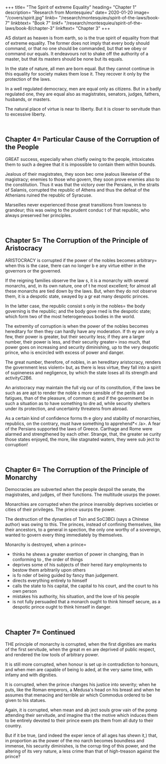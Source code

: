 

+++
title=  "The Spirit of extreme Equality"
heading=  "Chapter 1"
description=  "Research from Montesquieu"
date=  2020-01-20
image=  "/covers/spirit.jpg"
linkb=  "/research/montesquieu/spirit-of-the-laws/book-7"
linkbtext=  "Book 7"
linkf=  "/research/montesquieu/spirit-of-the-laws/book-8/chapter-3"
linkftext=  "Chapter 3"
+++

AS distant as heaven is from earth, so is the true spirit of equality from that of extreme equality. The former does not imply that every body should command, or that no one should be commanded, but that we obey or command our equals. It endeavours not to shake off the authority of a master, but that its masters should be none but its equals.

In the state of nature, all men are born equal. But they cannot continue in this equality for society makes them lose it. They recover it only by the protection of the laws.

In a well regulated democracy, men are equal only as citizens. But in a badly regulated one, they are equal also as magistrates, senators, judges, fathers, husbands, or masters.

The natural place of virtue is near to liberty. But it is closer to servitude than to excessive liberty.

<br>

## Chapter 4=  Particular Cause of the Corruption of the People

GREAT success, especially when chiefly owing to the people, intoxicates them to such a degree that it is impossible to contain them within bounds. 

Jealous of their magistrates, they soon bec ome jealous likewise of the magistracy; enemies to those who govern, they soon prove enemies also to the constitution. Thus it was that the victory  over the Persians, in the straits of Salamis, corrupted the republic of Athens and thus the defeat of the Athenians ruined the republic of Syracuse.

Marseilles never experienced those great transitions from lowness to grandeur; this was owing to the prudent conduc t of that republic, who always preserved her principles.

<br>

## Chapter 5=  The Corruption of the Principle of Aristocracy

ARISTOCRACY is corrupted if the power of the nobles becomes arbitrary=  when this is the case, there can no longer b e any virtue either in the governors or the governed.

If the reigning families observe the law s, it is a monarchy with several monarchs, and, in its own nature, one of t he most excellent; for almost all these monarchs are tied down by the laws. But, when they do not observe them, it is a despotic state, swayed by a gr eat many despotic princes.

In the latter case, the republic consist s only in the nobles=  the body governing is the republic; and the body gove rned is the despotic state; which form two of the most heterogeneous bodies in the world.

The extremity of corruption is when the  power of the nobles becomes hereditary for then they can hardly have any moderation. If th ey are only a few, their power is greater, but their security less; if they are a larger number, their power is less, and their security greater=  inso much, that power goes on increasing and security diminishing, up to the  very despotic prince, who is encircled with excess of power and danger.

The great number, therefore, of nobles,  in an hereditary aristocracy, renders the government less violent=  but, as  there is less virtue, they fall into a spirit of supineness and negligence, by which the state loses all its strength and activityC2B6.

An aristocracy may maintain the full vig our of its constitution, if the laws be such as are apt to render the noble s more sensible of the perils and fatigues, than of the pleasure, of comman d; and if the government be in such a situation as to have something to dre ad, while security shelters under its protection, and uncertainty threatens from abroad.

As a certain kind of confidence forms th e glory and stability of monarchies, republics, on the contrary, must have  something to apprehend*< /a>. A fear of the Persians supported the laws of Greece. Carthage and Rome were alarmed and strengthened by each other. Strange, that, the greater se curity those states enjoyed, the more, like stagnated waters, they were sub ject to corruption!


  <br>

## Chapter 6=  The Corruption of the Principle of Monarchy

Democracies are subverted when the people despoil the senate, the magistrates, and judges, of their functions. The multitude usurps the power.

Monarchies are corrupted when the prince insensibly deprives societies or cities of their privileges. The prince usurps the power.

The destruction of the dynasties of Tsin and SoC3BCi (says a Chinese author) was owing to this. The princes, instead of confining themselves, like their ancestors, to a general in spection, the only one worthy of a sovereign, wanted to govern every thing immediately by themselves.

<!-- The Chinese author gives us, in this instance, the cause of the corruption of almost all monarchies. -->

Monarchy is destroyed, when a prince= 
- thinks he shews a greater exertion of power in changing, than in conforming to , the order of things
- deprives some of his subjects of their hered itary employments to bestow them arbitrarily upon others
- is fo nder of being guided by fancy than judgement.
- directs everything entirely to himself
- calls the state to his capital, the capital to his court, and the court to his own person
- mistakes his authority, his situation, and the love of his people
- is not fully persuaded that a monarch ought to think himself secure,  as a despotic prince ought to think himself in danger.

<br>

## Chapter 7=  Continued

THE principle of monarchy is corrupted,  when the first dignities are marks of the first servitude, when the great m en are deprived of public respect, and rendered the low tools of arbitrary  power.

It is still more corrupted, when honour  is set up in contradiction to honours, and when men are capable of being lo aded, at the very same time, with infamy and with dignities.

It is corrupted, when the prince changes his justice into severity; when he puts, like the Roman emperors, a Medusa's head on his breast and when he assumes that menacing and terrible air which  Commodus ordered to be given to his statues.

Again, it is corrupted, when mean and ab ject souls grow vain of the pomp attending their servitude, and imagine tha t the motive which induces them to be entirely devoted to their prince exem pts them from all duty to their country.

But if it be true, (and indeed the exper ience of all ages has shewn it,) that, in proportion as the power of the mo narch becomes boundless and immense, his security diminishes, is the corrup ting of this power, and the altering of its very nature, a less crime than  that of high-treason against the prince?
